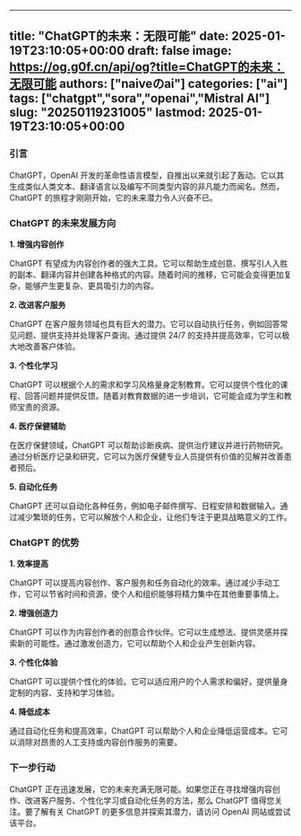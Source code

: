 
---
title: "ChatGPT的未来：无限可能"
date: 2025-01-19T23:10:05+00:00
draft: false
image: https://og.g0f.cn/api/og?title=ChatGPT的未来：无限可能
authors: ["naiveのai"]
categories: ["ai"]
tags: ["chatgpt","sora","openai","Mistral AI"]
slug: "20250119231005"
lastmod: 2025-01-19T23:10:05+00:00
---
### 引言

ChatGPT，OpenAI 开发的革命性语言模型，自推出以来就引起了轰动。它以其生成类似人类文本、翻译语言以及编写不同类型内容的非凡能力而闻名。然而，ChatGPT 的旅程才刚刚开始，它的未来潜力令人兴奋不已。

### ChatGPT 的未来发展方向

**1. 增强内容创作**

ChatGPT 有望成为内容创作者的强大工具。它可以帮助生成创意、撰写引人入胜的副本、翻译内容并创建各种格式的内容。随着时间的推移，它可能会变得更加复杂，能够产生更复杂、更具吸引力的内容。

**2. 改进客户服务**

ChatGPT 在客户服务领域也具有巨大的潜力。它可以自动执行任务，例如回答常见问题、提供支持并处理客户查询。通过提供 24/7 的支持并提高效率，它可以极大地改善客户体验。

**3. 个性化学习**

ChatGPT 可以根据个人的需求和学习风格量身定制教育。它可以提供个性化的课程、回答问题并提供反馈。随着对教育数据的进一步培训，它可能会成为学生和教师宝贵的资源。

**4. 医疗保健辅助**

在医疗保健领域，ChatGPT 可以帮助诊断疾病、提供治疗建议并进行药物研究。通过分析医疗记录和研究，它可以为医疗保健专业人员提供有价值的见解并改善患者预后。

**5. 自动化任务**

ChatGPT 还可以自动化各种任务，例如电子邮件撰写、日程安排和数据输入。通过减少繁琐的任务，它可以解放个人和企业，让他们专注于更具战略意义的工作。

### ChatGPT 的优势

**1. 效率提高**

ChatGPT 可以提高内容创作、客户服务和任务自动化的效率。通过减少手动工作，它可以节省时间和资源，使个人和组织能够将精力集中在其他重要事情上。

**2. 增强创造力**

ChatGPT 可以作为内容创作者的创意合作伙伴。它可以生成想法、提供灵感并探索新的可能性。通过激发创造力，它可以帮助个人和企业产生创新内容。

**3. 个性化体验**

ChatGPT 可以提供个性化的体验。它可以适应用户的个人需求和偏好，提供量身定制的内容、支持和学习体验。

**4. 降低成本**

通过自动化任务和提高效率，ChatGPT 可以帮助个人和企业降低运营成本。它可以消除对昂贵的人工支持或内容创作服务的需要。

### 下一步行动

ChatGPT 正在迅速发展，它的未来充满无限可能。如果您正在寻找增强内容创作、改进客户服务、个性化学习或自动化任务的方法，那么 ChatGPT 值得您关注。要了解有关 ChatGPT 的更多信息并探索其潜力，请访问 OpenAI 网站或尝试该平台。